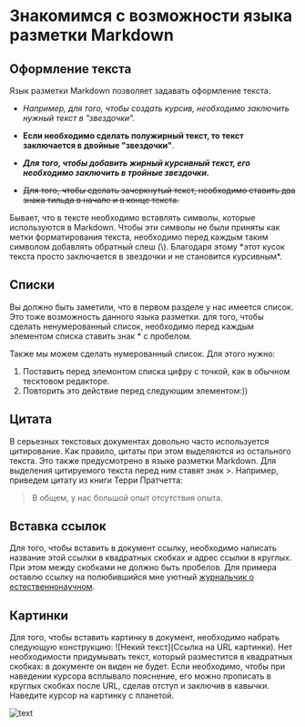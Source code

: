 # Знакомимся с возможности языка разметки Markdown

## Оформление текста

Язык разметки Markdown позволяет задавать оформление текста. 

* *Например, для того, чтобы создать курсив, необходимо заключить нужный текст в "звездочки".*

* **Если необходимо сделать полужирный текст, то текст заключается в двойные "звездочки"**. 

* ***Для того, чтобы добавить жирный курсивный текст, его необходимо заключить в тройные звездочки.***

* ~~Для того, чтобы сделать зачеркнутый текст, необходимо ставить два знака тильда в начале и в конце текста.~~

Бывает, что в тексте необходимо вставлять символы, которые используются в Markdown. Чтобы эти символы не были приняты как метки форматирования текста, необходимо перед каждым таким символом добавлять обратный слеш (\\). Благодаря этому \*этот кусок текста просто заключается в звездочки и не становится курсивным\*.

## Списки

Вы должно быть заметили, что в первом разделе у нас имеется список. Это тоже возможность данного языка разметки. для того, чтобы сделать ненумерованный список, необходимо перед каждым элементом списка ставить знак * с пробелом.

Также мы можем сделать нумерованный список. Для этого нужно: 

1. Поставить перед элемонтом списка цифру с точкой, как в обычном тесктовом редакторе.
2. Повторить это действие перед следующим элементом:))

## Цитата

В серьезных текстовых документах довольно часто используется цитирование. Как правило, цитаты при этом выделяются из остального текста. Это также предусмотрено в языке разметки Markdown. Для выделения цитируемого текста перед ним ставят знак >. Например, приведем цитату из книги Терри Пратчетта:

>В общем, у нас большой опыт отсутствия опыта.


## Вставка ссылок

Для того, чтобы вставить в документ ссылку, необходимо написать название этой ссылки в квадратных скобках и адрес ссылки в круглых. При этом между скобками не должно быть пробелов. Для примера оставлю ссылку на полюбившийся мне уютный [журнальчик о естественнонаучном](https://batrachospermum.ru). 

## Картинки

Для того, чтобы вставить картинку в документ, необходимо набрать следующую конструкцию: !\[Некий текст\]\(Ссылка на URL  картинки). Нет необходимости придумывать текст, который разместится в квадратных скобках: в документе он виден не будет. Если необходимо, чтобы при наведении курсора всплывало пояснение, его можно прописать в круглых скобках после URL, сделав отступ и заключив в кавычки. Наведите курсор на картинку с планетой.

![text](https://tengrinews.kz/userdata/news/2022/news_463026/thumb_m/photo_390109.jpeg "планета Земля")

